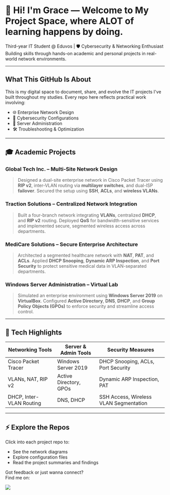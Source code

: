 # 👋 Hi! I'm Grace — Welcome to My Project Space, where ALOT of learning happens by doing.

Third-year IT Student @ Eduvos | 🛡️ Cybersecurity & Networking Enthusiast  
Building skills through hands-on academic and personal projects in real-world network environments.

---

##  What This GitHub Is About

This is my digital space to document, share, and evolve the IT projects I've built throughout my studies. Every repo here reflects practical work involving:

- 🌐 Enterprise Network Design
- 🔐 Cybersecurity Configurations
- 🧩 Server Administration
- 🛠️ Troubleshooting & Optimization

---

## 🎓 Academic Projects

### Global Tech Inc. – Multi-Site Network Design
> Designed a dual-site enterprise network in Cisco Packet Tracer using **RIP v2**, inter-VLAN routing via **multilayer switches**, and dual-ISP **failover**. Secured the setup using **SSH**, **ACLs**, and **wireless VLANs**.

### Traction Solutions – Centralized Network Integration
> Built a four-branch network integrating **VLANs**, centralized **DHCP**, and **RIP v2** routing. Deployed **QoS** for bandwidth-sensitive services and implemented secure, segmented wireless access across departments.

### MediCare Solutions – Secure Enterprise Architecture
> Architected a segmented healthcare network with **NAT**, **PAT**, and **ACLs**. Applied **DHCP Snooping**, **Dynamic ARP Inspection**, and **Port Security** to protect sensitive medical data in VLAN-separated departments.

### Windows Server Administration – Virtual Lab
> Simulated an enterprise environment using **Windows Server 2019** on **VirtualBox**. Configured **Active Directory**, **DNS**, **DHCP**, and **Group Policy Objects (GPOs)** to enforce security and streamline access control.

---

## 🧰 Tech Highlights

| Networking Tools        | Server & Admin Tools         | Security Measures                     |
|-------------------------|------------------------------|----------------------------------------|
| Cisco Packet Tracer     | Windows Server 2019          | DHCP Snooping, ACLs, Port Security     |
| VLANs, NAT, RIP v2      | Active Directory, GPOs       | Dynamic ARP Inspection, PAT            |
| DHCP, Inter-VLAN Routing| DNS, DHCP                     | SSH Access, Wireless VLAN Segmentation |

---

## ⚡ Explore the Repos

Click into each project repo to:
- See the network diagrams
- Explore configuration files
- Read the project summaries and findings



Got feedback or just wanna connect?  
Find me on: 



<a href="https://linkedin.com/in/grace-ehiem-558b3731a"><img src="https://img.shields.io/badge/-LinkedIn-0072b1?&style=for-the-badge&logo=linkedin&logoColor=white" /></a>
 
